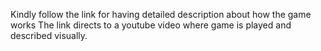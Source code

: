 Kindly follow the link for having detailed description about how the game works
The link directs to a youtube video where game is played and described visually.
